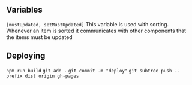 ## Variables

`[mustUpdated, setMustUpdated]`
This variable is used with sorting. Whenever an item is sorted it communicates with other components that the items must be updated

## Deploying

`npm run build`
`git add .`
`git commit -m "deploy"`
`git subtree push --prefix dist origin gh-pages`

